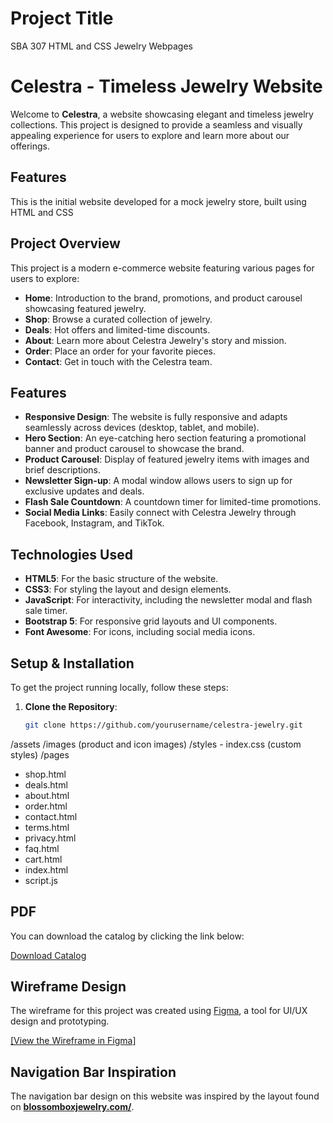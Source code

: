 # Project Title
SBA 307 HTML and CSS Jewelry Webpages

# Celestra - Timeless Jewelry Website

Welcome to **Celestra**, a website showcasing elegant and timeless jewelry collections. This project is designed to provide a seamless and visually appealing experience for users to explore and learn more about our offerings.

## Features
This is the initial website developed for a mock jewelry store, built using HTML and CSS

## Project Overview

This project is a modern e-commerce website featuring various pages for users to explore:

- **Home**: Introduction to the brand, promotions, and product carousel showcasing featured jewelry.
- **Shop**: Browse a curated collection of jewelry.
- **Deals**: Hot offers and limited-time discounts.
- **About**: Learn more about Celestra Jewelry's story and mission.
- **Order**: Place an order for your favorite pieces.
- **Contact**: Get in touch with the Celestra team.

## Features

- **Responsive Design**: The website is fully responsive and adapts seamlessly across devices (desktop, tablet, and mobile).
- **Hero Section**: An eye-catching hero section featuring a promotional banner and product carousel to showcase the brand.
- **Product Carousel**: Display of featured jewelry items with images and brief descriptions.
- **Newsletter Sign-up**: A modal window allows users to sign up for exclusive updates and deals.
- **Flash Sale Countdown**: A countdown timer for limited-time promotions.
- **Social Media Links**: Easily connect with Celestra Jewelry through Facebook, Instagram, and TikTok.

## Technologies Used

- **HTML5**: For the basic structure of the website.
- **CSS3**: For styling the layout and design elements.
- **JavaScript**: For interactivity, including the newsletter modal and flash sale timer.
- **Bootstrap 5**: For responsive grid layouts and UI components.
- **Font Awesome**: For icons, including social media icons.

## Setup & Installation

To get the project running locally, follow these steps:

1. **Clone the Repository**:

   ```bash
   git clone https://github.com/yourusername/celestra-jewelry.git

/assets
  /images (product and icon images)
  /styles
    - index.css (custom styles)
/pages
  - shop.html
  - deals.html
  - about.html
  - order.html
  - contact.html
  - terms.html
  - privacy.html
  - faq.html
  - cart.html
- index.html
- script.js

## PDF

You can download the catalog by clicking the link below:

[Download Catalog](assets/pdfs/sample.pdf)

## Wireframe Design

The wireframe for this project was created using [Figma](https://www.figma.com), a  tool for UI/UX design and prototyping. 

[\[View the Wireframe in Figma](https://www.figma.com/design/sAnToF9takpg0n3psWk07b/Jewelry-Store-Wireframe?node-id=0-1&t=wMEJkwNDXY9rLiv2-1)]
## Navigation Bar Inspiration

The navigation bar design on this website was inspired by the layout found on **[blossomboxjewelry.com/](https://www.blossombox.com)**. 